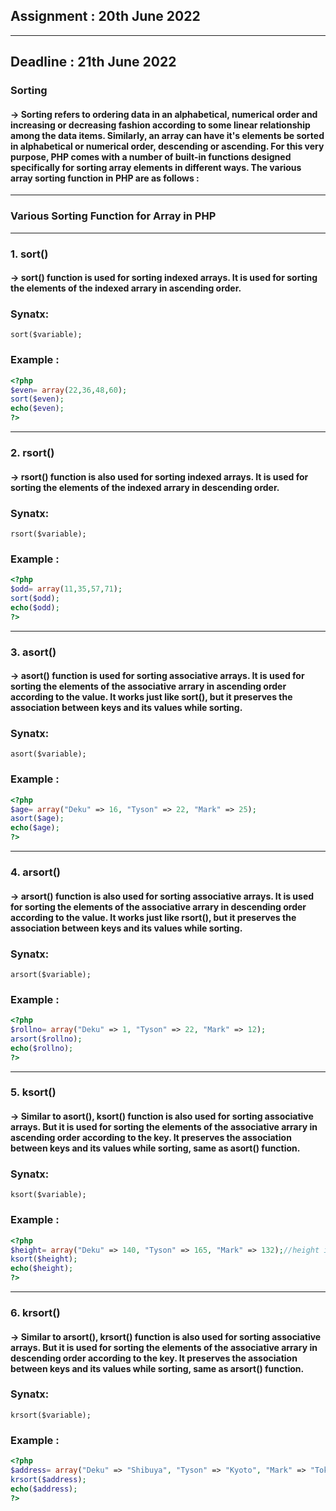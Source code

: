Assignment : 20th June 2022
 ----------
 ----------
 <h2>Deadline : 21th June 2022</h2>
 
 

### Sorting 
#### -> Sorting refers to ordering data in an alphabetical, numerical order and increasing or decreasing fashion according to some linear relationship among the data items. Similarly, an array can have it's elements be sorted in alphabetical or numerical order, descending or ascending. For this very purpose, PHP comes with a number of built-in functions designed specifically for sorting array elements in different ways. The various array sorting function in PHP are as follows :
***
### Various Sorting Function for Array in PHP
---
### 1. sort()
#### -> sort() function is used for sorting indexed arrays. It is used for sorting the elements of the indexed arrary in ascending order.
### Synatx:
`sort($variable);`
### Example :

```PHP
<?php
$even= array(22,36,48,60);
sort($even);
echo($even);
?>
```
---
### 2. rsort()
#### -> rsort() function is also used for sorting indexed arrays. It is used for sorting the elements of the indexed arrary in descending order.
### Synatx:
`rsort($variable);`
### Example :
```PHP
<?php
$odd= array(11,35,57,71);
sort($odd);
echo($odd);
?>
```
---
### 3. asort()
#### -> asort() function is used for sorting associative arrays. It is used for sorting the elements of the associative arrary in ascending order according to the value. It works just like sort(), but it preserves the association between keys and its values while sorting.
### Synatx:
`asort($variable);`
### Example :
```PHP
<?php
$age= array("Deku" => 16, "Tyson" => 22, "Mark" => 25);
asort($age);
echo($age);
?>
```
---
### 4. arsort()
#### -> arsort() function is also used for sorting associative arrays. It is used for sorting the elements of the associative arrary in descending order according to the value. It works just like rsort(), but it preserves the association between keys and its values while sorting.
### Synatx:
`arsort($variable);`
### Example :
```PHP
<?php
$rollno= array("Deku" => 1, "Tyson" => 22, "Mark" => 12);
arsort($rollno);
echo($rollno);
?>
```
---
### 5. ksort()
#### -> Similar to asort(), ksort() function is also used for sorting associative arrays. But it is used for sorting the elements of the associative arrary in ascending order according to the key. It preserves the association between keys and its values while sorting, same as asort() function.
### Synatx:
`ksort($variable);`
### Example :
```PHP
<?php
$height= array("Deku" => 140, "Tyson" => 165, "Mark" => 132);//height in centimeters
ksort($height);
echo($height);
?>
```
---
### 6. krsort()
#### -> Similar to arsort(), krsort() function is also used for sorting associative arrays. But it is used for sorting the elements of the associative arrary in descending order according to the key. It preserves the association between keys and its values while sorting, same as arsort() function.
### Synatx:
`krsort($variable);`
### Example :
```PHP
<?php
$address= array("Deku" => "Shibuya", "Tyson" => "Kyoto", "Mark" => "Tokyo");
krsort($address);
echo($address);
?>
```
